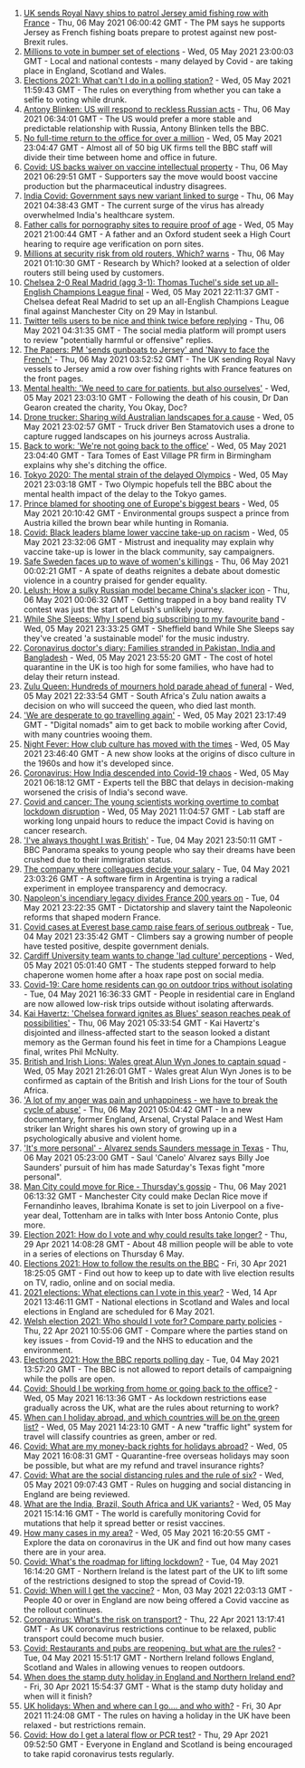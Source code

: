 1. [UK sends Royal Navy ships to patrol Jersey amid fishing row with France](https://www.bbc.co.uk/news/uk-57003069) - Thu, 06 May 2021 06:00:42 GMT - The PM says he supports Jersey as French fishing boats prepare to protest against new post-Brexit rules.
2. [Millions to vote in bumper set of elections](https://www.bbc.co.uk/news/uk-politics-56998434) - Wed, 05 May 2021 23:00:03 GMT - Local and national contests - many delayed by Covid - are taking place in England, Scotland and Wales.
3. [Elections 2021: What can't I do in a polling station?](https://www.bbc.co.uk/news/explainers-56849080) - Wed, 05 May 2021 11:59:43 GMT - The rules on everything from whether you can take a selfie to voting while drunk.
4. [Antony Blinken: US will respond to reckless Russian acts](https://www.bbc.co.uk/news/world-us-canada-57002792) - Thu, 06 May 2021 06:34:01 GMT - The US would prefer a more stable and predictable relationship with Russia, Antony Blinken tells the BBC.
5. [No full-time return to the office for over a million](https://www.bbc.co.uk/news/business-56972207) - Wed, 05 May 2021 23:04:47 GMT - Almost all of 50 big UK firms tell the BBC staff will divide their time between home and office in future.
6. [Covid: US backs waiver on vaccine intellectual property](https://www.bbc.co.uk/news/world-us-canada-57004302) - Thu, 06 May 2021 06:29:51 GMT - Supporters say the move would boost vaccine production but the pharmaceutical industry disagrees.
7. [India Covid: Government says new variant linked to surge](https://www.bbc.co.uk/news/world-asia-india-57004764) - Thu, 06 May 2021 04:38:43 GMT - The current surge of the virus has already overwhelmed India's healthcare system.
8. [Father calls for pornography sites to require proof of age](https://www.bbc.co.uk/news/education-56993735) - Wed, 05 May 2021 21:00:44 GMT - A father and an Oxford student seek a High Court hearing to require age verification on porn sites.
9. [Millions at security risk from old routers, Which? warns](https://www.bbc.co.uk/news/technology-56996717) - Thu, 06 May 2021 01:10:30 GMT - Research by Which? looked at a selection of older routers still being used by customers.
10. [Chelsea 2-0 Real Madrid (agg 3-1): Thomas Tuchel's side set up all-English Champions League final](https://www.bbc.co.uk/sport/football/56985477) - Wed, 05 May 2021 22:11:37 GMT - Chelsea defeat Real Madrid to set up an all-English Champions League final against Manchester City on 29 May in Istanbul.
11. [Twitter tells users to be nice and think twice before replying](https://www.bbc.co.uk/news/business-57004794) - Thu, 06 May 2021 04:31:35 GMT - The social media platform will prompt users to review "potentially harmful or offensive" replies.
12. [The Papers: PM 'sends gunboats to Jersey' and 'Navy to face the French'](https://www.bbc.co.uk/news/blogs-the-papers-57004022) - Thu, 06 May 2021 03:52:52 GMT - The UK sending Royal Navy vessels to Jersey amid a row over fishing rights with France features on the front pages.
13. [Mental health: 'We need to care for patients, but also ourselves'](https://www.bbc.co.uk/news/uk-england-london-56983061) - Wed, 05 May 2021 23:03:10 GMT - Following the death of his cousin, Dr Dan Gearon created the charity, You Okay, Doc?
14. [Drone trucker: Sharing wild Australian landscapes for a cause](https://www.bbc.co.uk/news/world-australia-56990845) - Wed, 05 May 2021 23:02:57 GMT - Truck driver Ben Stamatovich uses a drone to capture rugged landscapes on his journeys across Australia.
15. [Back to work: 'We're not going back to the office'](https://www.bbc.co.uk/news/business-56999831) - Wed, 05 May 2021 23:04:40 GMT - Tara Tomes of East Village PR firm in Birmingham explains why she's ditching the office.
16. [Tokyo 2020: The mental strain of the delayed Olympics](https://www.bbc.co.uk/news/world-57001404) - Wed, 05 May 2021 23:03:18 GMT - Two Olympic hopefuls tell the BBC about the mental health impact of the delay to the Tokyo games.
17. [Prince blamed for shooting one of Europe's biggest bears](https://www.bbc.co.uk/news/world-europe-56991543) - Wed, 05 May 2021 20:10:42 GMT - Environmental groups suspect a prince from Austria killed the brown bear while hunting in Romania.
18. [Covid: Black leaders blame lower vaccine take-up on racism](https://www.bbc.co.uk/news/health-56813982) - Wed, 05 May 2021 23:32:06 GMT - Mistrust and inequality may explain why vaccine take-up is lower in the black community, say campaigners.
19. [Safe Sweden faces up to wave of women's killings](https://www.bbc.co.uk/news/world-europe-56977771) - Thu, 06 May 2021 00:02:21 GMT - A spate of deaths reignites a debate about domestic violence in a country praised for gender equality.
20. [Lelush: How a sulky Russian model became China's slacker icon](https://www.bbc.co.uk/news/world-asia-china-56967923) - Thu, 06 May 2021 00:06:32 GMT - Getting trapped in a boy band reality TV contest was just the start of Lelush's unlikely journey.
21. [While She Sleeps: Why I spend big subscribing to my favourite band](https://www.bbc.co.uk/news/newsbeat-56887239) - Wed, 05 May 2021 23:33:25 GMT - Sheffield band While She Sleeps say they've created 'a sustainable model' for the music industry.
22. [Coronavirus doctor's diary: Families stranded in Pakistan, India and Bangladesh](https://www.bbc.co.uk/news/health-56873813) - Wed, 05 May 2021 23:55:20 GMT - The cost of hotel quarantine in the UK is too high for some families, who have had to delay their return instead.
23. [Zulu Queen: Hundreds of mourners hold parade ahead of funeral](https://www.bbc.co.uk/news/world-africa-57001682) - Wed, 05 May 2021 22:33:54 GMT - South Africa's Zulu nation awaits a decision on who will succeed the queen, who died last month.
24. ['We are desperate to go travelling again'](https://www.bbc.co.uk/news/business-56981100) - Wed, 05 May 2021 23:17:49 GMT - "Digital nomads" aim to get back to mobile working after Covid, with many countries wooing them.
25. [Night Fever: How club culture has moved with the times](https://www.bbc.co.uk/news/entertainment-arts-56916861) - Wed, 05 May 2021 23:46:40 GMT - A new show looks at the origins of disco culture in the 1960s and how it's developed since.
26. [Coronavirus: How India descended into Covid-19 chaos](https://www.bbc.co.uk/news/world-asia-india-56977653) - Wed, 05 May 2021 06:18:12 GMT - Experts tell the BBC that delays in decision-making worsened the crisis of India's second wave.
27. [Covid and cancer: The young scientists working overtime to combat lockdown disruption](https://www.bbc.co.uk/news/newsbeat-56821532) - Wed, 05 May 2021 11:04:57 GMT - Lab staff are working long unpaid hours to reduce the impact Covid is having on cancer research.
28. ['I've always thought I was British'](https://www.bbc.co.uk/news/uk-56984268) - Tue, 04 May 2021 23:50:11 GMT - BBC Panorama speaks to young people who say their dreams have been crushed due to their immigration status.
29. [The company where colleagues decide your salary](https://www.bbc.co.uk/news/business-56915767) - Tue, 04 May 2021 23:03:26 GMT - A software firm in Argentina is trying a radical experiment in employee transparency and democracy.
30. [Napoleon's incendiary legacy divides France 200 years on](https://www.bbc.co.uk/news/world-europe-56977769) - Tue, 04 May 2021 23:22:35 GMT - Dictatorship and slavery taint the Napoleonic reforms that shaped modern France.
31. [Covid cases at Everest base camp raise fears of serious outbreak](https://www.bbc.co.uk/news/world-asia-56984320) - Tue, 04 May 2021 23:35:42 GMT - Climbers say a growing number of people have tested positive, despite government denials.
32. [Cardiff University team wants to change 'lad culture' perceptions](https://www.bbc.co.uk/news/uk-wales-56933984) - Wed, 05 May 2021 05:01:40 GMT - The students stepped forward to help chaperone women home after a hoax rape post on social media.
33. [Covid-19: Care home residents can go on outdoor trips without isolating](https://www.bbc.co.uk/news/uk-56977779) - Tue, 04 May 2021 16:36:33 GMT - People in residential care in England are now allowed low-risk trips outside without isolating afterwards.
34. [Kai Havertz: 'Chelsea forward ignites as Blues' season reaches peak of possibilities'](https://www.bbc.co.uk/sport/football/57004403) - Thu, 06 May 2021 05:33:54 GMT - Kai Havertz's disjointed and illness-affected start to the season looked a distant memory as the German found his feet in time for a Champions League final, writes Phil McNulty.
35. [British and Irish Lions: Wales great Alun Wyn Jones to captain squad](https://www.bbc.co.uk/sport/rugby-union/57004215) - Wed, 05 May 2021 21:26:01 GMT - Wales great Alun Wyn Jones is to be confirmed as captain of the British and Irish Lions for the tour of South Africa.
36. ['A lot of my anger was pain and unhappiness - we have to break the cycle of abuse'](https://www.bbc.co.uk/sport/football/57000650) - Thu, 06 May 2021 05:04:42 GMT - In a new documentary, former England, Arsenal, Crystal Palace and West Ham striker Ian Wright shares his own story of growing up in a psychologically abusive and violent home.
37. ['It's more personal' - Alvarez sends Saunders message in Texas](https://www.bbc.co.uk/sport/boxing/56999903) - Thu, 06 May 2021 05:23:00 GMT - Saul 'Canelo' Alvarez says Billy Joe Saunders' pursuit of him has made Saturday's Texas fight "more personal".
38. [Man City could move for Rice - Thursday's gossip](https://www.bbc.co.uk/sport/56999252) - Thu, 06 May 2021 06:13:32 GMT - Manchester City could make Declan Rice move if Fernandinho leaves, Ibrahima Konate is set to join Liverpool on a five-year deal, Tottenham are in talks with Inter boss Antonio Conte, plus more.
39. [Election 2021: How do I vote and why could results take longer?](https://www.bbc.co.uk/news/uk-politics-56581106) - Thu, 29 Apr 2021 14:08:28 GMT - About 48 million people will be able to vote in a series of elections on Thursday 6 May.
40. [Elections 2021: How to follow the results on the BBC](https://www.bbc.co.uk/news/uk-politics-56930132) - Fri, 30 Apr 2021 18:25:05 GMT - Find out how to keep up to date with live election results on TV, radio, online and on social media.
41. [2021 elections: What elections can I vote in this year?](https://www.bbc.co.uk/news/56129210) - Wed, 14 Apr 2021 13:46:11 GMT - National elections in Scotland and Wales and local elections in England are scheduled for 6 May 2021.
42. [Welsh election 2021: Who should I vote for? Compare party policies](https://www.bbc.co.uk/news/uk-wales-politics-56499726) - Thu, 22 Apr 2021 10:55:06 GMT - Compare where the parties stand on key issues - from Covid-19 and the NHS to education and the environment.
43. [Elections 2021: How the BBC reports polling day](https://www.bbc.co.uk/news/uk-politics-48124106) - Tue, 04 May 2021 13:57:20 GMT - The BBC is not allowed to report details of campaigning while the polls are open.
44. [Covid: Should I be working from home or going back to the office?](https://www.bbc.co.uk/news/business-52567567) - Wed, 05 May 2021 16:13:36 GMT - As lockdown restrictions ease gradually across the UK, what are the rules about returning to work?
45. [When can I holiday abroad, and which countries will be on the green list?](https://www.bbc.co.uk/news/explainers-52544307) - Wed, 05 May 2021 14:23:10 GMT - A new "traffic light" system for travel will classify countries as green, amber or red.
46. [Covid: What are my money-back rights for holidays abroad?](https://www.bbc.co.uk/news/business-51615412) - Wed, 05 May 2021 16:08:31 GMT - Quarantine-free overseas holidays may soon be possible, but what are my refund and travel insurance rights?
47. [Covid: What are the social distancing rules and the rule of six?](https://www.bbc.co.uk/news/uk-51506729) - Wed, 05 May 2021 09:07:43 GMT - Rules on hugging and social distancing in England are being reviewed.
48. [What are the India, Brazil, South Africa and UK variants?](https://www.bbc.co.uk/news/health-55659820) - Wed, 05 May 2021 15:14:16 GMT - The world is carefully monitoring Covid for mutations that help it spread better or resist vaccines.
49. [How many cases in my area?](https://www.bbc.co.uk/news/uk-51768274) - Wed, 05 May 2021 16:20:55 GMT - Explore the data on coronavirus in the UK and find out how many cases there are in your area.
50. [Covid: What's the roadmap for lifting lockdown?](https://www.bbc.co.uk/news/explainers-52530518) - Tue, 04 May 2021 16:14:20 GMT - Northern Ireland is the latest part of the UK to lift some of the restrictions designed to stop the spread of Covid-19.
51. [Covid: When will I get the vaccine?](https://www.bbc.co.uk/news/health-55045639) - Mon, 03 May 2021 22:03:13 GMT - People 40 or over in England are now being offered a Covid vaccine as the rollout continues.
52. [Coronavirus: What's the risk on transport?](https://www.bbc.co.uk/news/health-51736185) - Thu, 22 Apr 2021 13:17:41 GMT - As UK coronavirus restrictions continue to be relaxed, public transport could become much busier.
53. [Covid: Restaurants and pubs are reopening, but what are the rules?](https://www.bbc.co.uk/news/business-52977388) - Tue, 04 May 2021 15:51:17 GMT - Northern Ireland follows England, Scotland and Wales in allowing venues to reopen outdoors.
54. [When does the stamp duty holiday in England and Northern Ireland end?](https://www.bbc.co.uk/news/business-53319433) - Fri, 30 Apr 2021 15:54:37 GMT - What is the stamp duty holiday and when will it finish?
55. [UK holidays: When and where can I go.... and who with?](https://www.bbc.co.uk/news/explainers-52646738) - Fri, 30 Apr 2021 11:24:08 GMT - The rules on having a holiday in the UK have been relaxed - but restrictions remain.
56. [Covid: How do I get a lateral flow or PCR test?](https://www.bbc.co.uk/news/health-51943612) - Thu, 29 Apr 2021 09:52:50 GMT - Everyone in England and Scotland is being encouraged to take rapid coronavirus tests regularly.
